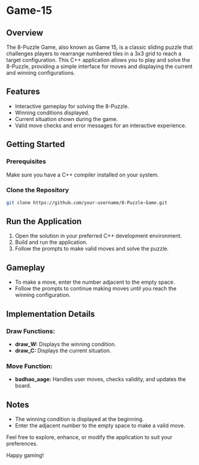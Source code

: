 # Game-15

## Overview

The 8-Puzzle Game, also known as Game 15, is a classic sliding puzzle that challenges players to rearrange numbered tiles in a 3x3 grid to reach a target configuration. This C++ application allows you to play and solve the 8-Puzzle, providing a simple interface for moves and displaying the current and winning configurations.

## Features

- Interactive gameplay for solving the 8-Puzzle.
- Winning conditions displayed.
- Current situation shown during the game.
- Valid move checks and error messages for an interactive experience.

## Getting Started

### Prerequisites

Make sure you have a C++ compiler installed on your system.



### Clone the Repository

```bash
git clone https://github.com/your-username/8-Puzzle-Game.git
```

## Run the Application

1. Open the solution in your preferred C++ development environment.
2. Build and run the application.
3. Follow the prompts to make valid moves and solve the puzzle.

## Gameplay

- To make a move, enter the number adjacent to the empty space.
- Follow the prompts to continue making moves until you reach the winning configuration.

## Implementation Details

### Draw Functions:

- **draw_W:** Displays the winning condition.
- **draw_C:** Displays the current situation.

### Move Function:

- **badhao_aage:** Handles user moves, checks validity, and updates the board.

## Notes

- The winning condition is displayed at the beginning.
- Enter the adjacent number to the empty space to make a valid move.

Feel free to explore, enhance, or modify the application to suit your preferences.

Happy gaming!

